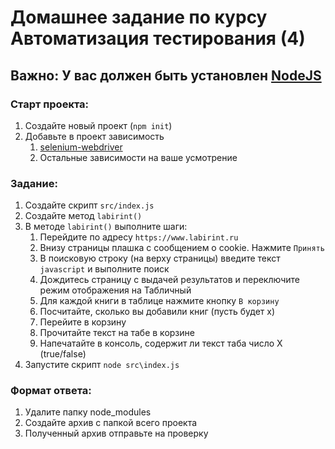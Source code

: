 # Домашнее задание по курсу Автоматизация тестирования (4)

## Важно: У вас должен быть установлен [NodeJS](https://nodejs.org/ru/)

### Старт проекта:
1. Создайте новый проект (`npm init`)
2. Добавьте в проект зависимость 
   1. [selenium-webdriver](https://www.npmjs.com/package/selenium-webdriver)
   2. Остальные зависимости на ваше усмотрение

### Задание: 
1. Создайте скрипт `src/index.js`
2. Создайте метод `labirint()`
3. В методе `labirint()` выполните шаги:
   1. Перейдите по адресу `https://www.labirint.ru`
   2. Внизу страницы плашка с сообщением о cookie. Нажмите `Принять`
   3. В поисковую строку (на верху страницы) введите текст `javascript` и выполните поиск
   4. Дождитесь страницу с выдачей результатов и переключите режим отображения на Табличный
   5. Для каждой книги в таблице нажмите кнопку `В корзину`
   6. Посчитайте, сколько вы добавили книг (пусть будет x)
   7. Перейите в корзину
   8. Прочитайте текст на табе в корзине 
   9.  Напечатайте в консоль, содержит ли текст таба число Х (true/false) 
4. Запустите скрипт `node src\index.js`


### Формат ответа:
1. Удалите папку node_modules
2. Создайте архив с папкой всего проекта
3. Полученный архив отправьте на проверку
